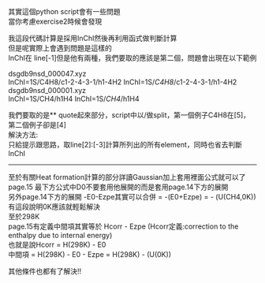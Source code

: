 其實這個python script會有一些問題  
當你考慮exercise2時候會發現  

我這段代碼計算是採用InChI然後再利用函式做判斷計算  
但是呢實際上會遇到問題是這樣的  
InChI在 line[-1]但是他有兩種，我們要取的應該是第二個，問題會出現在以下範例  

dsgdb9nsd_000047.xyz  
InChI=1S/C4H8/c1-2-4-3-1/h1-4H2	InChI=1S/*C4H8*/c1-2-4-3-1/h1-4H2  
dsgdb9nsd_000001.xyz  
InChI=1S/CH4/h1H4	InChI=1S/*CH4*/h1H4  

我們要取的是** quote起來部分，script中以/做split，第一個例子C4H8在[5]，第二個例子卻是[4]  
解決方法:  
只給提示跟思路，取line[2]:[-3]計算所列出的所有element，同時也省去判斷InChI  

----------------------------------------------------------------------------------
至於有關Heat formation計算的部分詳讀Gaussian加上套用裡面公式就可以了  
page.15 最下方公式中D0不要套用他展開的而是套用page.14下方的展開  
另外page.14下方的展開  -E0-Ezpe其實可以合併 = -(E0+Ezpe) = - (U(CH4,0K))  
有這段說明0K應該就輕鬆解決  
至於298K  
page.15有定義中間項其實等於 Hcorr - Ezpe (Hcorr定義:correction to the enthalpy due to internal energy)  
也就是說Hcorr = H(298K) - E0  
中間項 = H(298K) - E0 - Ezpe = H(298K) - (U(0K))  

其他條件也都有了解決!!  
